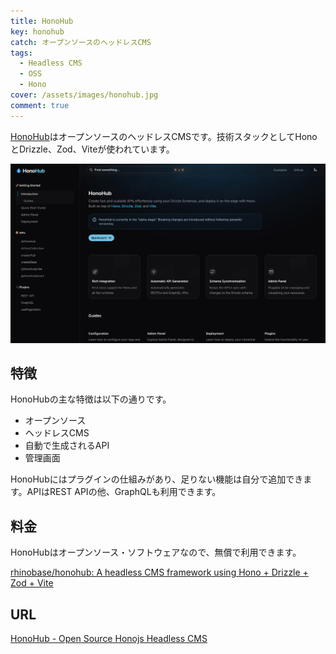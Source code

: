 ```yaml
---
title: HonoHub
key: honohub
catch: オープンソースのヘッドレスCMS
tags:
  - Headless CMS
  - OSS
  - Hono
cover: /assets/images/honohub.jpg
comment: true
---
```


[HonoHub](https://honohub.dev/)はオープンソースのヘッドレスCMSです。技術スタックとしてHonoとDrizzle、Zod、Viteが使われています。

[![HonoHubのWebサイト](/assets/images/honohub.jpg)](https://honohub.dev/)

<!--more-->

## 特徴

HonoHubの主な特徴は以下の通りです。

- オープンソース
- ヘッドレスCMS
- 自動で生成されるAPI
- 管理画面

HonoHubにはプラグインの仕組みがあり、足りない機能は自分で追加できます。APIはREST APIの他、GraphQLも利用できます。

## 料金

HonoHubはオープンソース・ソフトウェアなので、無償で利用できます。

[rhinobase/honohub: A headless CMS framework using Hono + Drizzle + Zod + Vite](https://github.com/rhinobase/honohub)

## URL

[HonoHub - Open Source Honojs Headless CMS](https://honohub.dev/)
